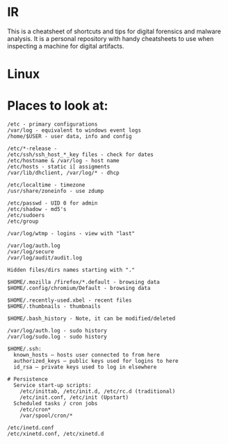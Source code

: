# IR 

This is a cheatsheet of shortcuts and tips for digital forensics and malware analysis.
It is a personal repository with handy cheatsheets to use when inspecting a machine for digital artifacts.

# Linux
  
  # Places to look at:
    /etc - primary configurations
    /var/log - equivalent to windows event logs
    /home/$USER - user data, info and config
    
    /etc/*-release - 
    /etc/ssh/ssh_host_*_key files - check for dates
    /etc/hostname & /var/log - host name
    /etc/hosts - static i[ assigments 
    /var/lib/dhclient, /var/log/* - dhcp

    /etc/localtime - timezone
    /usr/share/zoneinfo - use zdump
    
    /etc/passwd - UID 0 for admin
    /etc/shadow - md5's 
    /etc/sudoers
    /etc/group
    
    /var/log/wtmp - logins - view with "last"
    
    /var/log/auth.log 
    /var/log/secure
    /var/log/audit/audit.log
    
    Hidden files/dirs names starting with "."
    
    $HOME/.mozilla /firefox/*.default - browsing data
    $HOME/.config/chromium/Default - browsing data
    
    $HOME/.recently-used.xbel - recent files
    $HOME/.thumbnails - thumbnails
    
    $HOME/.bash_history - Note, it can be modified/deleted
    
    /var/log/auth.log - sudo history
    /var/log/sudo.log - sudo history

    $HOME/.ssh:
      known_hosts – hosts user connected to from here
      authorized_keys – public keys used for logins to here
      id_rsa – private keys used to log in elsewhere
      
    # Persistence
      Service start-up scripts:
        /etc/inittab, /etc/init.d, /etc/rc.d (traditional)
        /etc/init.conf, /etc/init (Upstart)
      Scheduled tasks / cron jobs
        /etc/cron*
        /var/spool/cron/*
        
    /etc/inetd.conf
    /etc/xinetd.conf, /etc/xinetd.d
